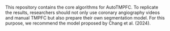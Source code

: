 This repository contains the core algorithms for AutoTMPFC. To replicate the results, researchers should not only use coronary angiography videos and manual TMPFC but also prepare their own segmentation model. For this purpose, we recommend the model proposed by Chang et al. (2024).
